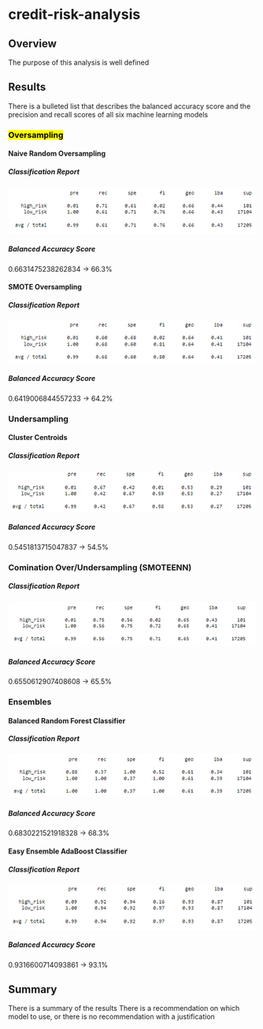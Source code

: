 # credit-risk-analysis

## Overview
The purpose of this analysis is well defined

## Results
There is a bulleted list that describes the balanced accuracy score and the precision and recall scores of all six machine learning models
### <mark>Oversampling</mark>

#### Naive Random Oversampling
##### Classification Report
![Naive Random Oversampling](Resources/Images/naive_random_class.png)
##### Balanced Accuracy Score
0.6631475238262834 &rarr; 66.3%

#### SMOTE Oversampling
##### Classification Report
![SMOTE Oversampling](Resources/Images/smote_class.png)
##### Balanced Accuracy Score
0.6419006844557233 &rarr; 64.2%

### Undersampling

#### Cluster Centroids
##### Classification Report
![Cluster Centroids](Resources/Images/cluster_class.png)
##### Balanced Accuracy Score
0.5451813715047837 &rarr; 54.5%

### Comination Over/Undersampling (SMOTEENN)
##### Classification Report
![SMOTEENN](Resources/Images/smoteenn_class.png)
##### Balanced Accuracy Score
0.6550612907408608 &rarr; 65.5%

### Ensembles 

#### Balanced Random Forest Classifier
##### Classification Report
![Balanced Random Forest Classifier](Resources/Images/brfc_class.png)
##### Balanced Accuracy Score
0.6830221521918328 &rarr; 68.3%

#### Easy Ensemble AdaBoost Classifier
##### Classification Report
![Easy Ensemble AdaBoost Classifier](Resources/Images/eeac_class.png)
##### Balanced Accuracy Score
0.9316600714093861 &rarr; 93.1%


## Summary
There is a summary of the results
There is a recommendation on which model to use, or there is no recommendation with a justification